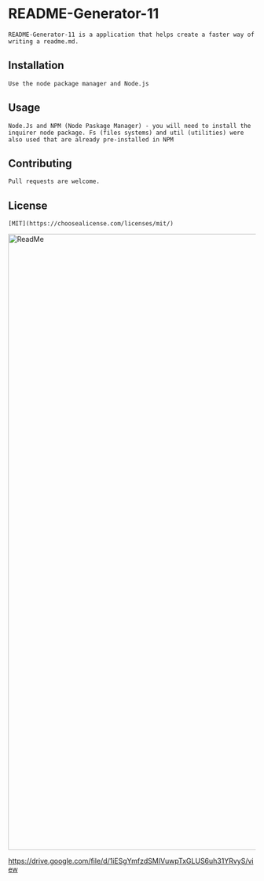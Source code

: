 # README-Generator-11
```
README-Generator-11 is a application that helps create a faster way of writing a readme.md.
```
## Installation
```
Use the node package manager and Node.js 
```

## Usage
```
Node.Js and NPM (Node Paskage Manager) - you will need to install the inquirer node package. Fs (files systems) and util (utilities) were also used that are already pre-installed in NPM
```

## Contributing
```
Pull requests are welcome.
```

## License
```
[MIT](https://choosealicense.com/licenses/mit/)
```


<img width="1255" alt="ReadMe" src="https://user-images.githubusercontent.com/67169488/91751673-c87ef880-eb8a-11ea-84a3-9e8c5b18e37b.png">

https://drive.google.com/file/d/1iESgYmfzdSMIVuwpTxGLUS6uh31YRvyS/view
